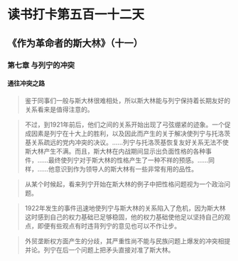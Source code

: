 # 读书打卡第五百一十二天
## 《作为革命者的斯大林》（十一）
### 第七章 与列宁的冲突
#### 通往冲突之路

> 鉴于同事们一般与斯大林很难相处，所以斯大林能与列宁保持着长期友好的关系看来是值得注意的。

> 不过，到1921年前后，他们之间的关系开始出现了弓弦绷紧的迹象。一个促成因素是列宁在十大上的胜利，以及因此而产生的关于解决使列宁与托洛茨基关系疏远的党内冲突的决议。……列宁与托洛茨基恢复友好关系无法不使斯大林产生不满。而且，斯大林在内战期间显示出负面性格的各种事件，……最终使列宁对于斯大林的性格产生了一种不祥的预感。……同样，……他意识到作为领导人的斯大林有一些非常有用的品性。

> 从某个时候起，看来列宁开始在斯大林的例子中把性格问题视为一个政治问题。

> 1922年发生的事件迅速地使列宁与斯大林的关系陷入了危机，因为斯大林这时感到自己的权力基础已足够稳固，他的权力基础使他足以坚持自己的观点，即便有些观点有时违背列宁的意见也可以不作让步。

> 外贸垄断权方面产生的分歧，其严重性尚不能与民族问题上爆发的冲突相提并论。列宁在后一个问题上把矛头直接对准了斯大林。

> 